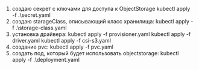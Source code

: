 1) создаю секрет с ключами для доступа к ObjectStorage
kubectl apply -f .\secret.yaml
2) создаю starageClass, описывающий класс хранилища:
kubectl apply -f .\storage-class.yaml
3) установка драйвера:
kubectl apply -f provisioner.yaml
kubectl apply -f driver.yaml
kubectl apply -f csi-s3.yaml
4) создание pvc:
kubectl apply -f pvc.yaml
5) создать под, который будет использовать objectstorage:
kubectl apply -f .\deployment.yaml